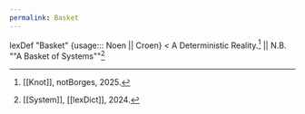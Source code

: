 ```yaml
---
permalink: Basket
---
```

lexDef "Basket" {usage::: Noen || Croen} < A Deterministic Reality.[^BasketNoen] || N.B. ""A Basket of Systems""[^BasketCroen]

[^BasketNoen]: [[Knot]], notBorges, 2025.
[^BasketCroen]: [[System]], [[lexDict]], 2024.
